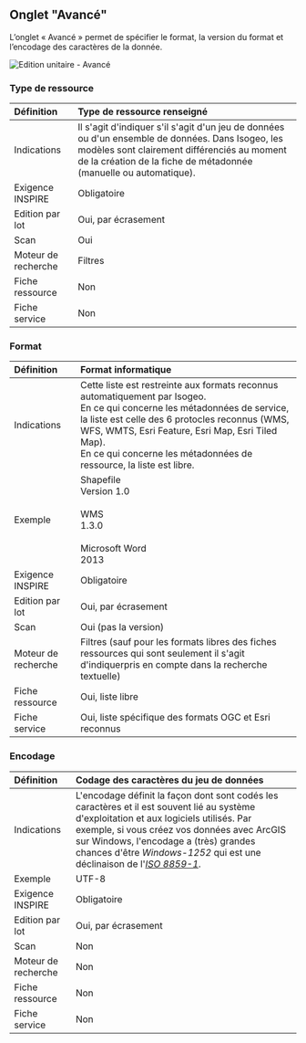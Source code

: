 ## Onglet "Avancé"

L’onglet « Avancé » permet de spécifier le format, la version du format et l’encodage des caractères de la donnée.

![Edition unitaire - Avancé](/images/inv_edit_one_advanced.png "L&apos;édition unitaire - onglet Avancé")

### Type de ressource

| Définition          | Type de ressource renseigné                       |
| :------------------ | :------------------------------------------------ |
| Indications         | Il s&apos;agit d&apos;indiquer s&apos;il s&apos;agit d&apos;un jeu de données ou d&apos;un ensemble de données. Dans Isogeo, les modèles sont clairement différenciés au moment de la création de la fiche de métadonnée (manuelle ou automatique). |
| Exigence INSPIRE    | Obligatoire                   |
| Edition par lot     | Oui, par écrasement           |
| Scan                | Oui                           |
| Moteur de recherche | Filtres                       |
| Fiche ressource     | Non                           |
| Fiche service       | Non                           |

### <i class="fa fa-file"></i> Format

| Définition          | Format informatique                               |
| :------------------ | :------------------------------------------------ |
| Indications         | Cette liste est restreinte aux formats reconnus automatiquement par Isogeo.<br />En ce qui concerne les métadonnées de service, la liste est celle des 6 protocles reconnus (WMS, WFS, WMTS, Esri Feature, Esri Map, Esri Tiled Map).<br />En ce qui concerne les métadonnées de ressource, la liste est libre. |
| Exemple             | Shapefile<br />Version 1.0<br /><br />WMS<br />1.3.0<br /><br />Microsoft Word<br />2013 |
| Exigence INSPIRE    | Obligatoire                                |
| Edition par lot     | Oui, par écrasement                        |
| Scan                | Oui (pas la version)                       |
| Moteur de recherche | Filtres (sauf pour les formats libres des fiches ressources qui sont seulement il s&apos;agit d&apos;indiquerpris en compte dans la recherche textuelle) |
| Fiche ressource     | Oui, liste libre                              |
| Fiche service       | Oui, liste spécifique des formats OGC et Esri reconnus |

### <i class="fa fa-code"></i> Encodage

| Définition          | Codage des caractères du jeu de données           |
| :------------------ | :------------------------------------------------ |
| Indications         | L&apos;encodage définit la façon dont sont codés les caractères et il est souvent lié au système d&apos;exploitation et aux logiciels utilisés. Par exemple, si vous créez vos données avec ArcGIS sur Windows, l&apos;encodage a (très) grandes chances d&apos;être *Windows-1252* qui est une déclinaison de l&apos;*[ISO 8859-1](https://fr.wikipedia.org/wiki/ISO_8859-1)*. |
| Exemple             | UTF-8 |
| Exigence INSPIRE    | Obligatoire                   |
| Edition par lot     | Oui, par écrasement           |
| Scan                | Non                           |
| Moteur de recherche | Non                           |
| Fiche ressource     | Non                           |
| Fiche service       | Non                           |
